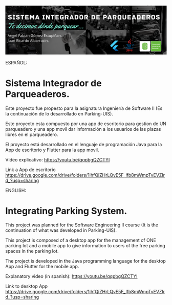 ![Banner Sistema Integrador de Paqueaderos](banner.png)

ESPAÑOL:
# Sistema Integrador de Parqueaderos.

Este proyecto fue propesto para la asignatura Ingeniería de Software II (Es la continuación de lo desarrollado en Parking-UIS).

Este proyecto esta compuesto por una app de escritorio para gestion de UN parqueadero y una app movil dar información a los usuarios de las plazas libres en el parqueadero.

El proyecto está desarrollado en el lenguaje de programación Java para la App de escritorio y Flutter para la app movil.

Video explicativo: https://youtu.be/qqpbgQZCTYI

Link a App de escritorio https://drive.google.com/drive/folders/1ihfQiZHrLQvE5F_lfb8mWmpTvEVZIrd_?usp=sharing


ENGLISH:
# Integrating Parking System.

This project was planned for the Software Engineering II course (It is the continuation of what was developed in Parking-UIS).

This project is composed of a desktop app for the management of ONE parking lot and a mobile app to give information to users of the free parking spaces in the parking lot.

The project is developed in the Java programming language for the desktop App and Flutter for the mobile app.

Explanatory video (in spanish): https://youtu.be/qqpbgQZCTYI

Link to desktop App https://drive.google.com/drive/folders/1ihfQiZHrLQvE5F_lfb8mWmpTvEVZIrd_?usp=sharing
